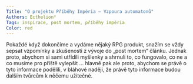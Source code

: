 ```yaml
---
Title: "O projektu Příběhy Impéria – Vzpoura automatonů"
Authors: Ecthelion²
Tags: inspirace, post mortem, příběhy impéria
Color: red
---
```

Pokaždé když dokončíme a vydáme nějaký RPG produkt,
snažím se vždy sepsat vzpomínky a zkušenosti
z vývoje do „post mortem“ článku. Jednak proto,
abychom si sami utřídili myšlenky a shrnuli
to, co fungovalo, co ne a co musíme pro příště
vylepšit … hlavně pak ale proto, abychom se
právě o tyto informace podělili, v bláhové naději,
že právě tyto informace budou dalším tvůrcům
k něčemu užitečné.
